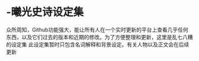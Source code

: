 # -曦光史诗设定集
众所周知，Github功能强大，能让所有人在一个实时更新的平台上查看几乎任何东西，以及它们过去的版本和近期的修改。为了方便整理和更新，这里是乱七八糟的设定集
此设定集暂时只包含名词解释和背景设定。有关人物以及正文会在后续更新
